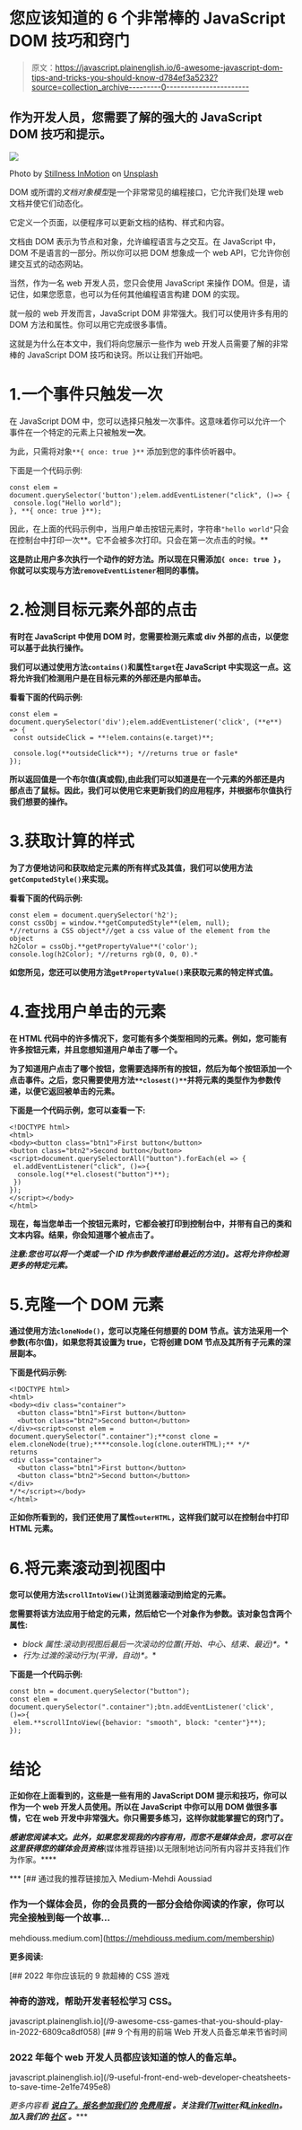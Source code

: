 # 您应该知道的 6 个非常棒的 JavaScript DOM 技巧和窍门

> 原文：<https://javascript.plainenglish.io/6-awesome-javascript-dom-tips-and-tricks-you-should-know-d784ef3a5232?source=collection_archive---------0----------------------->

## 作为开发人员，您需要了解的强大的 JavaScript DOM 技巧和提示。

![](img/6fa5a8eba203957d42c6d3dcbb7ac523.png)

Photo by [Stillness InMotion](https://unsplash.com/@stillnes_in_motion?utm_source=medium&utm_medium=referral) on [Unsplash](https://unsplash.com?utm_source=medium&utm_medium=referral)

DOM 或所谓的*文档对象模型*是一个非常常见的编程接口，它允许我们处理 web 文档并使它们动态化。

它定义一个页面，以便程序可以更新文档的结构、样式和内容。

文档由 DOM 表示为节点和对象，允许编程语言与之交互。在 JavaScript 中，DOM 不是语言的一部分。所以你可以把 DOM 想象成一个 web API，它允许你创建交互式的动态网站。

当然，作为一名 web 开发人员，您只会使用 JavaScript 来操作 DOM。但是，请记住，如果您愿意，也可以为任何其他编程语言构建 DOM 的实现。

就一般的 web 开发而言，JavaScript DOM 非常强大。我们可以使用许多有用的 DOM 方法和属性。你可以用它完成很多事情。

这就是为什么在本文中，我们将向您展示一些作为 web 开发人员需要了解的非常棒的 JavaScript DOM 技巧和诀窍。所以让我们开始吧。

# 1.一个事件只触发一次

在 JavaScript DOM 中，您可以选择只触发一次事件。这意味着你可以允许一个事件在一个特定的元素上只被触发**一次**。

为此，只需将对象`**{ once: true }**` 添加到您的事件侦听器中。

下面是一个代码示例:

```
const elem = document.querySelector('button');elem.addEventListener("click", ()=> {
 console.log("Hello world");
}, **{ once: true }**);
```

因此，在上面的代码示例中，当用户单击按钮元素时，字符串`"hello world"`只会在控制台中打印一次**。它不会被多次打印。只会在第一次点击的时候。**

**这是防止用户多次执行一个动作的好方法。所以现在只需添加`{ once: true }`，你就可以实现与方法`removeEventListener`相同的事情。**

# **2.检测目标元素外部的点击**

**有时在 JavaScript 中使用 DOM 时，您需要检测元素或 div 外部的点击，以便您可以基于此执行操作。**

**我们可以通过使用方法`contains()`和属性`target`在 JavaScript 中实现这一点。这将允许我们检测用户是在目标元素的外部还是内部单击。**

**看看下面的代码示例:**

```
const elem = document.querySelector('div');elem.addEventListener('click', (**e**) => {
 const outsideClick = **!elem.contains(e.target)**;

 console.log(**outsideClick**); *//returns true or fasle*
});
```

**所以返回值是一个布尔值(真或假),由此我们可以知道是在一个元素的外部还是内部点击了鼠标。因此，我们可以使用它来更新我们的应用程序，并根据布尔值执行我们想要的操作。**

# **3.获取计算的样式**

**为了方便地访问和获取给定元素的所有样式及其值，我们可以使用方法`getComputedStyle()`来实现。**

**看看下面的代码示例:**

```
const elem = document.querySelector('h2');
const cssObj = window.**getComputedStyle**(elem, null);
*//returns a CSS object*//get a css value of the element from the object
h2Color = cssObj.**getPropertyValue**('color');
console.log(h2Color); *//returns rgb(0, 0, 0).*
```

**如您所见，您还可以使用方法`getPropertyValue()`来获取元素的特定样式值。**

# **4.查找用户单击的元素**

**在 HTML 代码中的许多情况下，您可能有多个类型相同的元素。例如，您可能有许多按钮元素，并且您想知道用户单击了哪一个。**

**为了知道用户点击了哪个按钮，您需要选择所有的按钮，然后为每个按钮添加一个点击事件。之后，您只需要使用方法`**closest()**`并将元素的类型作为参数传递，以便它返回被单击的元素。**

**下面是一个代码示例，您可以查看一下:**

```
<!DOCTYPE html>
<html>
<body><button class="btn1">First button</button>
<button class="btn2">Second button</button><script>document.querySelectorAll("button").forEach(el => {
 el.addEventListener("click", ()=>{
  console.log(**el.closest("button")**);
 })
});
</script></body>
</html>
```

**现在，每当您单击一个按钮元素时，它都会被打印到控制台中，并带有自己的类和文本内容。结果，你会知道哪个被点击了。**

***注意:您也可以将一个类或一个 ID 作为参数传递给最近的方法()。这将允许你检测更多的特定元素。***

# **5.克隆一个 DOM 元素**

**通过使用方法`cloneNode()`，您可以克隆任何想要的 DOM 节点。该方法采用一个参数(布尔值)，如果您将其设置为 true，它将创建 DOM 节点及其所有子元素的深层副本。**

**下面是代码示例:**

```
<!DOCTYPE html>
<html>
<body><div class="container">
  <button class="btn1">First button</button>
  <button class="btn2">Second button</button>
</div><script>const elem = document.querySelector(".container");**const clone = elem.cloneNode(true);****console.log(clone.outerHTML);** */*
returns
<div class="container">
  <button class="btn1">First button</button>
  <button class="btn2">Second button</button>
</div>
*/*</script></body>
</html>
```

**正如你所看到的，我们还使用了属性`outerHTML`，这样我们就可以在控制台中打印 HTML 元素。**

# **6.将元素滚动到视图中**

**您可以使用方法`scrollIntoView()`让浏览器滚动到给定的元素。**

**您需要将该方法应用于给定的元素，然后给它一个对象作为参数。该对象包含两个属性:**

*   **block 属性:滚动到视图后最后一次滚动的位置*(开始、中心、结束、最近)*。**
*   **行为:过渡的滚动行为*(平滑，自动)*。**

**下面是一个代码示例:**

```
const btn = document.querySelector("button");
const elem = document.querySelector(".container");btn.addEventListener('click', ()=>{
 elem.**scrollIntoView({behavior: "smooth", block: "center"}**);
});
```

# **结论**

**正如你在上面看到的，这些是一些有用的 JavaScript DOM 提示和技巧，你可以作为一个 web 开发人员使用。所以在 JavaScript 中你可以用 DOM 做很多事情，它在 web 开发中非常强大。你只需要多练习，这样你就能掌握它的窍门了。**

***感谢您阅读本文。此外，如果您发现我的内容有用，而您不是媒体会员，您可以在这里获得您的媒体会员资格*[](https://mehdiouss.medium.com/membership)**(媒体推荐链接)以无限制地访问所有内容并支持我们作为作家。****

***[](https://mehdiouss.medium.com/membership) [## 通过我的推荐链接加入 Medium-Mehdi Aoussiad

### 作为一个媒体会员，你的会员费的一部分会给你阅读的作家，你可以完全接触到每一个故事…

mehdiouss.medium.com](https://mehdiouss.medium.com/membership) 

**更多阅读:**

[](/9-awesome-css-games-that-you-should-play-in-2022-6809ca8df058) [## 2022 年你应该玩的 9 款超棒的 CSS 游戏

### 神奇的游戏，帮助开发者轻松学习 CSS。

javascript.plainenglish.io](/9-awesome-css-games-that-you-should-play-in-2022-6809ca8df058) [](/9-useful-front-end-web-developer-cheatsheets-to-save-time-2e1fe7495e8) [## 9 个有用的前端 Web 开发人员备忘单来节省时间

### 2022 年每个 web 开发人员都应该知道的惊人的备忘单。

javascript.plainenglish.io](/9-useful-front-end-web-developer-cheatsheets-to-save-time-2e1fe7495e8) 

*更多内容看* [***说白了。报名参加我们的***](https://plainenglish.io/) **[***免费周报***](http://newsletter.plainenglish.io/) *。关注我们*[***Twitter***](https://twitter.com/inPlainEngHQ)*和*[***LinkedIn***](https://www.linkedin.com/company/inplainenglish/)*。加入我们的* [***社区***](https://discord.gg/GtDtUAvyhW) *。******